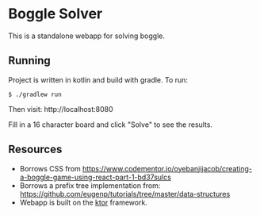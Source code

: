 Boggle Solver
=============

This is a standalone webapp for solving boggle.

Running
-------
Project is written in kotlin and build with gradle. To run:
```
$ ./gradlew run
```

Then visit: http://localhost:8080

Fill in a 16 character board and click "Solve" to see the results.

Resources
---------
* Borrows CSS from https://www.codementor.io/oyebanjijacob/creating-a-boggle-game-using-react-part-1-bd37sulcs
* Borrows a prefix tree implementation from: https://github.com/eugenp/tutorials/tree/master/data-structures
* Webapp is built on the [ktor](https://ktor.io) framework.
